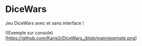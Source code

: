 # DiceWars

Jeu DiceWars avec et sans interface !

!(Exemple sur console)[https://github.com/KarisG/DiceWars_/blob/main/exemple.png]
